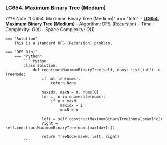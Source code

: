 ### LC654. Maximum Binary Tree (Medium)
???+ Note "LC654. Maximum Binary Tree (Medium)"
    === "Info"
        - **<a href="https://leetcode-cn.com/problems/maximum-binary-tree/" target="_blank">LC654. Maximum Binary Tree (Medium)</a>**
        - Algorithm: DFS (Recursion)
        - Time Complexity: $O(n)$
        - Space Complexity: $O(1)$
    
    === "Solution"
        This is a standard DFS (Recursion) problem.

    === "DFS O(n)"
        === "Python"
            ``` Python
            class Solution:
                def constructMaximumBinaryTree(self, nums: List[int]) -> TreeNode:
                    if not len(nums):
                        return None
                    
                    maxIdx, maxN = 0, nums[0]
                    for i, n in enumerate(nums):
                        if n > maxN:
                            maxIdx = i
                            maxN = n

                    left = self.constructMaximumBinaryTree(nums[:maxIdx])
                    right = self.constructMaximumBinaryTree(nums[maxIdx+1:])

                    return TreeNode(maxN, left, right)
            ```   